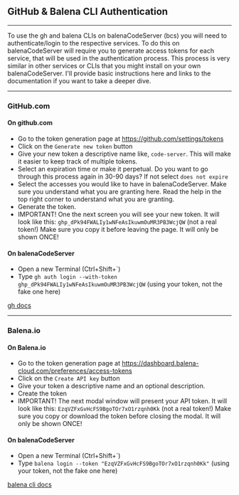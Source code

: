 ## GitHub & Balena CLI Authentication
---
To use the gh and balena CLIs on balenaCodeServer (bcs) you will need to authenticate/login to the respective services. To do this on balenaCodeServer will require you to generate access tokens for each service, that will be used in the authentication process. This process is very similar in other services or CLIs that you might install on your own balenaCodeServer. I'll provide basic instructions here and links to the documentation if you want to take a deeper dive.

---
### GitHub.com

#### On github.com
* Go to the token generation page at https://github.com/settings/tokens
* Click on the `Generate new token` button
* Give your new token a descriptive name like, `code-server`. This will make it easier to keep track of multiple tokens.
* Select an expiration time or make it perpetual. Do you want to go through this process again in 30-90 days? If not select `does not expire`
* Select the accesses you would like to have in balenaCodeServer. Make sure you understand what you are granting here. Read the help in the top right corner to understand what you are granting.
* Generate the token.
* IMPORTANT! One the next screen you will see your new token. It will look like this: `ghp_dPk94FWALIy1wNFeAsIkuwmOuMR3PB3WcjQW` (not a real token!) Make sure you copy it before leaving the page. It will only be shown ONCE! 

#### On balenaCodeServer
* Open a new Terminal (Ctrl+Shift+`)
* Type `gh auth login --with-token ghp_dPk94FWALIy1wNFeAsIkuwmOuMR3PB3WcjQW` (using your token, not the fake one here)

[gh docs](https://cli.github.com/manual/gh_auth)

---
### Balena.io

#### On Balena.io
* Go to the token generation page at https://dashboard.balena-cloud.com/preferences/access-tokens
* Click on the `Create API key` button
* Give your token a descriptive name and an optional description.
* Create the token
* IMPORTANT! The next modal window will present your API token. It will look like this: `EzqVZFxGvHcFS9BgoTOr7xO1rzqnh0Kk` (not a real token!) Make sure you copy or download the token before closing the modal. It will only be shown ONCE!

#### On balenaCodeServer
* Open a new Terminal (Ctrl+Shift+`)
* Type `balena login --token "EzqVZFxGvHcFS9BgoTOr7xO1rzqnh0Kk"` (using your token, not the fake one here)

[balena cli docs](https://www.balena.io/docs/reference/balena-cli/#login)